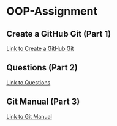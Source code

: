 # OOP-Assignment
## Create a GitHub Git (Part 1)
[Link to Create a GitHub Git](part1/changes.md)
 
## Questions (Part 2)
[Link to Questions](part2/Questions.md)

## Git Manual (Part 3)
[Link to Git Manual](part3/GitManual.md)